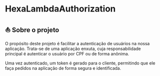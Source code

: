 # HexaLambdaAuthorization

## :boat: Sobre o projeto
O propósito deste projeto é facilitar a autenticação de usuários na nossa aplicação. Trata-se de uma aplicação enxuta, cuja responsabilidade principal é autenticar o usuário por CPF ou de forma anônima.

Uma vez autenticado, um token é gerado para o cliente, permitindo que ele faça pedidos na aplicação de forma segura e identificada.


